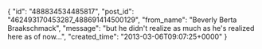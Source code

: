  {
   "id": "488834534485817",
   "post_id": "462493170453287_488691414500129",
   "from_name": "Beverly Berta Braakschmack",
   "message": "but he didn't realize as much as he's realized here as of now...",
   "created_time": "2013-03-06T09:07:25+0000"
 }
